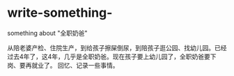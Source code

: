 # write-something-
something about "全职奶爸"

从陪老婆产检、住院生产，到给孩子擦屎倒尿，到陪孩子逛公园、找幼儿园。已经过去4年了，这4年，几乎是全职奶爸。现在孩子要上幼儿园了，全职奶爸要下岗、要再就业了。
回忆、记录一些事情。
